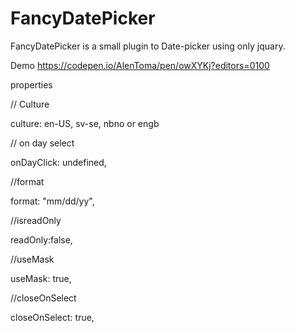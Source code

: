# FancyDatePicker
FancyDatePicker is a small plugin to Date-picker using only jquary.

Demo https://codepen.io/AlenToma/pen/owXYKj?editors=0100

properties

// Culture
 
 culture: en-US, sv-se, nbno or engb
 
 // on day select
 
 onDayClick: undefined,
 
 //format
 
   format: "mm/dd/yy",
	 
 //isreadOnly
 
 readOnly:false,
 
 //useMask
 
 useMask: true,
 
 //closeOnSelect
 
 closeOnSelect: true,
